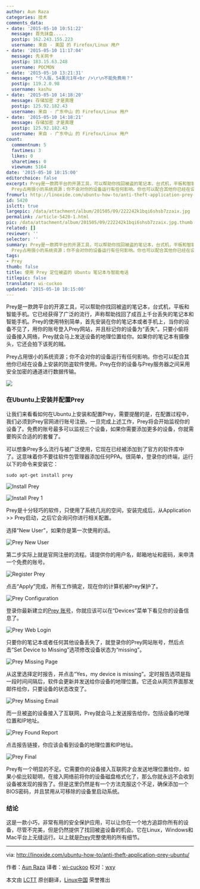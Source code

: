 ```yaml
---
author: Aun Raza
categories: 技术
comments_data:
- date: '2015-05-10 10:51:22'
  message: 首先抹盘.....
  postip: 162.243.155.223
  username: 来自 - 美国 的 Firefox/Linux 用户
- date: '2015-05-10 11:17:04'
  message: 先关网卡
  postip: 183.15.63.248
  username: POCMON
- date: '2015-05-10 13:21:31'
  message: "个人版，54美元1年<br />\r\n不能免费用？"
  postip: 119.2.0.98
  username: kashu
- date: '2015-05-10 14:18:20'
  message: 存储加密 才是真理
  postip: 125.92.182.43
  username: 来自 - 广东中山 的 Firefox/Linux 用户
- date: '2015-05-10 14:18:21'
  message: 存储加密 才是真理
  postip: 125.92.182.43
  username: 来自 - 广东中山 的 Firefox/Linux 用户
count:
  commentnum: 5
  favtimes: 3
  likes: 0
  sharetimes: 0
  viewnum: 5164
date: '2015-05-10 10:15:00'
editorchoice: false
excerpt: Prey是一款跨平台的开源工具，可以帮助你找回被盗的笔记本，台式机，平板和智能手机。它已经获得了广泛的流行，声称帮助找回了成百上千台丢失的笔记本和智能手机。Prey的使用特别简单，首先安装在你的笔记本或者手机上，当你的设备不见了，用你的账号登入Prey网站，并且标记你的设备为丢失。只要小偷将设备接入网络，Prey就会马上发送设备的地理位置给你。如果你的笔记本有摄像头，它还会拍下该死的贼。
  Prey占用很小的系统资源；你不会对你的设备运行有任何影响。你也可以配合其他你已经在设备上安装的防盗软件使用。Prey在你的设备与Pre
fromurl: http://linoxide.com/ubuntu-how-to/anti-theft-application-prey-ubuntu/
id: 5420
islctt: true
largepic: /data/attachment/album/201505/09/222242k1bqi6shsb7zzaix.jpg
permalink: /article-5420-1.html
pic: /data/attachment/album/201505/09/222242k1bqi6shsb7zzaix.jpg.thumb.jpg
related: []
reviewer: ''
selector: ''
summary: Prey是一款跨平台的开源工具，可以帮助你找回被盗的笔记本，台式机，平板和智能手机。它已经获得了广泛的流行，声称帮助找回了成百上千台丢失的笔记本和智能手机。Prey的使用特别简单，首先安装在你的笔记本或者手机上，当你的设备不见了，用你的账号登入Prey网站，并且标记你的设备为丢失。只要小偷将设备接入网络，Prey就会马上发送设备的地理位置给你。如果你的笔记本有摄像头，它还会拍下该死的贼。
  Prey占用很小的系统资源；你不会对你的设备运行有任何影响。你也可以配合其他你已经在设备上安装的防盗软件使用。Prey在你的设备与Pre
tags:
- Prey
thumb: false
title: 使用 Prey 定位被盗的 Ubuntu 笔记本与智能电话
titlepic: false
translator: wi-cuckoo
updated: '2015-05-10 10:15:00'
---
```


Prey是一款跨平台的开源工具，可以帮助你找回被盗的笔记本，台式机，平板和智能手机。它已经获得了广泛的流行，声称帮助找回了成百上千台丢失的笔记本和智能手机。Prey的使用特别简单，首先安装在你的笔记本或者手机上，当你的设备不见了，用你的账号登入Prey网站，并且标记你的设备为“丢失”。只要小偷将设备接入网络，Prey就会马上发送设备的地理位置给你。如果你的笔记本有摄像头，它还会拍下该死的贼。


Prey占用很小的系统资源；你不会对你的设备运行有任何影响。你也可以配合其他你已经在设备上安装的防盗软件使用。Prey在你的设备与Prey服务器之间采用安全加密的通道进行数据传输。


![](/data/attachment/album/201505/09/222242k1bqi6shsb7zzaix.jpg)


### 在Ubuntu上安装并配置Prey


让我们来看看如何在Ubuntu上安装和配置Prey，需要提醒的是，在配置过程中，我们必须到Prey官网进行账号注册。一旦完成上述工作，Prey将会开始监视你的设备了。免费的账号最多可以监视三个设备，如果你需要添加更多的设备，你就需要购买合适的的套餐了。


可以想象Prey多么流行与被广泛使用，它现在已经被添加到了官方的软件库中了。这意味着你不要往软件包管理器添加任何PPA。很简单，登录你的终端，运行以下的命令来安装它：



```
sudo apt-get install prey

```

![Install Prey](/data/attachment/album/201505/09/222304yng42gnykmn4mpx6.png)


![Install Prey 1](/data/attachment/album/201505/09/222305d1ds61sl444z51dz.png)


Prey是十分轻巧的软件，只使用了系统几兆的空间，安装完成后，从Application >> Prey启动，之后它会询问你进行相关配置。


选择“New User”，如果你是第一次使用的话。


![Prey New User](/data/attachment/album/201505/09/222306i83ackqrxaxbyzkw.png)


第二步实际上就是官网注册的流程。请提供你的用户名，邮箱地址和密码，来申清一个免费的账号。


![Register Prey](/data/attachment/album/201505/09/222306g2a0y0yy9qo7j89o.png)


点击“Apply”完成，所有工作搞定，现在你的计算机被Prey保护了。


![Prey Configuration](/data/attachment/album/201505/09/222307n1181mz1p5pfo3f3.png)


登录你最新建立的[Prey 账号](https://preyproject.com/)，你就应该可以在“Devices”菜单下看见你的设备信息了。


![Prey Web Login](/data/attachment/album/201505/09/222308y05kl9k1cl9k88i4.png)


只要你的笔记本或者任何其他设备丢失了，就登录你的Prey网站账号，然后点击“Set Device to Missing”选项修改设备状态为“missing”。


![Prey Missing Page](/data/attachment/album/201505/09/222309s591i615a9m66d9h.png)


从这里选择定时报告，并点击“Yes，my device is missing”。定时报告选项是指一段时间间隔后，软件会更新并发送给你设备的地理位置。它还会从网页界面那发邮件给你，只要设备的状态改变了。


![Prey Missing Email](/data/attachment/album/201505/09/222309nt7qx4c81q5yb8v6.png)


而一旦被盗的设备接入了互联网，Prey就会马上发送报告给你，包括设备的地理位置和IP地址。


![Prey Found Report](/data/attachment/album/201505/09/222310naohrz3oxhra3r7u.png)


点击报告链接，你应该会看到设备的地理位置和IP地址。


![Prey Final](/data/attachment/album/201505/09/222311lhh3zhyc3jhqulhp.png)


Prey有一个明显的不足。它需要你的设备接入互联网才会发送地理位置给你，如果小偷比较聪明，在接入网络前将你的设备磁盘格式化了，那么你就永远不会收到设备被发现的报告了。但是这里仍然是有一个方法克服这个不足，确保添加一个BIOS密码，并且禁用从可移除的设备里启动系统。


### 结论


这是一款小巧，非常有用的安全保护应用，可以让你在一个地方追踪你所有的设备，尽管不完美，但是仍然提供了找回被盗设备的机会。它在Linux，Windows和Mac平台上无缝运行。以上就是[Prey](https://preyproject.com/plans)完整使用的所有细节。




---


via: <http://linoxide.com/ubuntu-how-to/anti-theft-application-prey-ubuntu/>


作者：[Aun Raza](http://linoxide.com/author/arunrz/) 译者：[wi-cuckoo](https://github.com/wi-cuckoo) 校对：[wxy](https://github.com/wxy)


本文由 [LCTT](https://github.com/LCTT/TranslateProject) 原创翻译，[Linux中国](http://linux.cn/) 荣誉推出